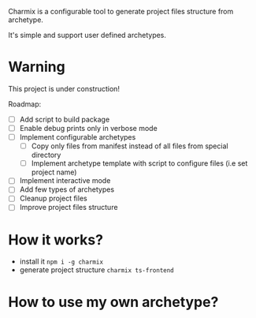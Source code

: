 Charmix is a configurable tool to generate project files structure from archetype.

It's simple and support user defined archetypes.

# Warning

This project is under construction!

Roadmap:

- [ ] Add script to build package
- [ ] Enable debug prints only in verbose mode
- [ ] Implement configurable archetypes
  - [ ] Copy only files from manifest instead of all files from special directory
  - [ ] Implement archetype template with script to configure files (i.e set project name)
- [ ] Implement interactive mode
- [ ] Add few types of archetypes
- [ ] Cleanup project files
- [ ] Improve project files structure

# How it works?

- install it `npm i -g charmix`
- generate project structure `charmix ts-frontend`

# How to use my own archetype?

<!-- TODO: write section -->
